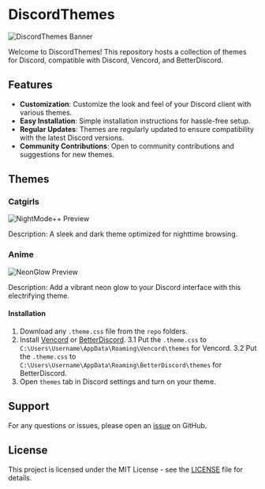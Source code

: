 # DiscordThemes

![DiscordThemes Banner](https://assets-global.website-files.com/5f9072399b2640f14d6a2bf4/64120d6d668681c43e2e0c4b_XrBhOGEicnFpk_zD25dGdk4HiTglV9uUAk1zkZVGwz7Wwqduz3Bv2Kw7SULL_dkEdizf_V9poErdSMKSSRXW-EH994ET8_yi3iSWy0w6_3OHDbyAeJKFN7u938ctE5qo03d9FOVgr3-ELemnflkMoBg.png)

Welcome to DiscordThemes! This repository hosts a collection of themes for Discord, compatible with Discord, Vencord, and BetterDiscord.

## Features

- **Customization**: Customize the look and feel of your Discord client with various themes.
- **Easy Installation**: Simple installation instructions for hassle-free setup.
- **Regular Updates**: Themes are regularly updated to ensure compatibility with the latest Discord versions.
- **Community Contributions**: Open to community contributions and suggestions for new themes.

## Themes

### Catgirls

![NightMode++ Preview](images/nightmode_preview.png)

Description: A sleek and dark theme optimized for nighttime browsing.

### Anime

![NeonGlow Preview](images/neonglow_preview.png)

Description: Add a vibrant neon glow to your Discord interface with this electrifying theme.

#### Installation
1. Download any `.theme.css` file from the `repo` folders.
2. Install [Vencord](https://vencord.dev/download/) or [BetterDiscord](https://betterdiscord.app).
3.1 Put the `.theme.css` to `C:\Users\Username\AppData\Roaming\Vencord\themes` for Vencord.
3.2 Put the `.theme.css` to `C:\Users\Username\AppData\Roaming\BetterDiscord\themes` for BetterDiscord.
4. Open `themes` tab in Discord settings and turn on your theme.

## Support

For any questions or issues, please open an [issue](https://github.com/Jomunyzx/DiscordThemes/issues) on GitHub.

## License

This project is licensed under the MIT License - see the [LICENSE](LICENSE) file for details.
